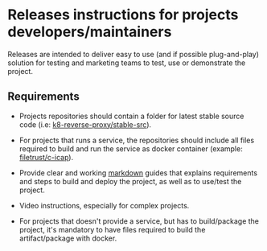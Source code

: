 # Releases instructions for projects developers/maintainers

Releases are intended to deliver easy to use (and if possible plug-and-play) solution for testing and marketing teams to test, use or demonstrate the project.

## Requirements

- Projects repositories should contain a folder for latest stable source code (i.e: [k8-reverse-proxy/stable-src](https://github.com/k8-proxy/k8-reverse-proxy/tree/master/stable-src)).

- For projects that runs a service, the repositories should include all files required to build and run the service as docker container (example: [filetrust/c-icap](https://github.com/filetrust/c-icap)).

- Provide clear and working [markdown](https://guides.github.com/features/mastering-markdown) guides that explains requirements and steps to build and deploy the project, as well as to use/test the project.

- Video instructions, especially for complex projects.

- For projects that doesn't provide a service, but has to build/package the project, it's mandatory to have files required to build the artifact/package with docker.


